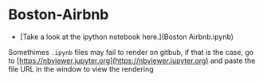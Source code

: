 # Boston-Airbnb

- [Take a look at the ipython notebook here.](Boston Airbnb.ipynb)

Somethimes `.ipynb` files may fail to render on gitbub, if that is the case, go to [https://nbviewer.jupyter.org](https://nbviewer.jupyter.org) and paste the file URL in the window to view the rendering
